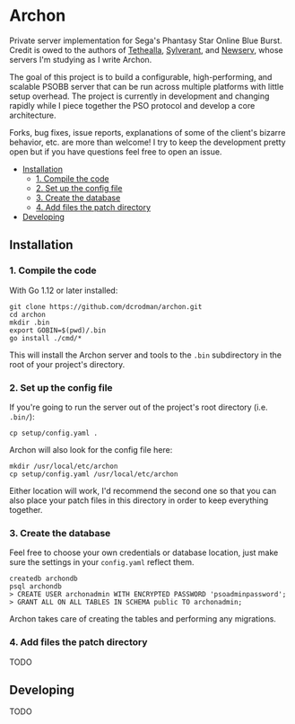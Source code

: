 # Archon

Private server implementation for Sega's Phantasy Star Online Blue Burst. 
Credit is owed to the authors of [Tethealla](http://pioneer2.net), 
[Sylverant](http://sylverant.net), and [Newserv](http://www.fuzziqersoftware.com), 
whose servers I'm studying as I write Archon.

The goal of this project is to build a configurable, high-performing, and scalable
PSOBB server that can be run across multiple platforms with little setup overhead. 
The project is currently in development and changing rapidly while I piece together 
the PSO protocol and develop a core architecture.

Forks, bug fixes, issue reports, explanations of some of the client's bizarre behavior, 
etc. are more than welcome! I try to keep the development pretty open but if you have
questions feel free to open an issue.

- [Installation](#installation)
    * [1. Compile the code](#1-compile-the-code)
    * [2. Set up the config file](#2-set-up-the-config-file)
    * [3. Create the database](#3-create-the-database)
    * [4. Add files the patch directory](#4-add-files-the-patch-directory)
- [Developing](#developing)


## Installation

### 1. Compile the code

With Go 1.12 or later installed:

    git clone https://github.com/dcrodman/archon.git
    cd archon
    mkdir .bin
    export GOBIN=$(pwd)/.bin
    go install ./cmd/*
    
This will install the Archon server and tools to the `.bin` subdirectory in the root 
of your project's directory.

### 2. Set up the config file

If you're going to run the server out of the project's root directory (i.e. `.bin/`):

    cp setup/config.yaml .
   
Archon will also look for the config file here:

    mkdir /usr/local/etc/archon
    cp setup/config.yaml /usr/local/etc/archon

Either location will work, I'd recommend the second one so that you can also place your patch
files in this directory in order to keep everything together.

### 3. Create the database

Feel free to choose your own credentials or database location, just make sure the 
settings in your `config.yaml` reflect them. 

    createdb archondb
    psql archondb
    > CREATE USER archonadmin WITH ENCRYPTED PASSWORD 'psoadminpassword';
    > GRANT ALL ON ALL TABLES IN SCHEMA public TO archonadmin;

Archon takes care of creating the tables and performing any migrations.
 
### 4. Add files the patch directory

TODO

## Developing

TODO